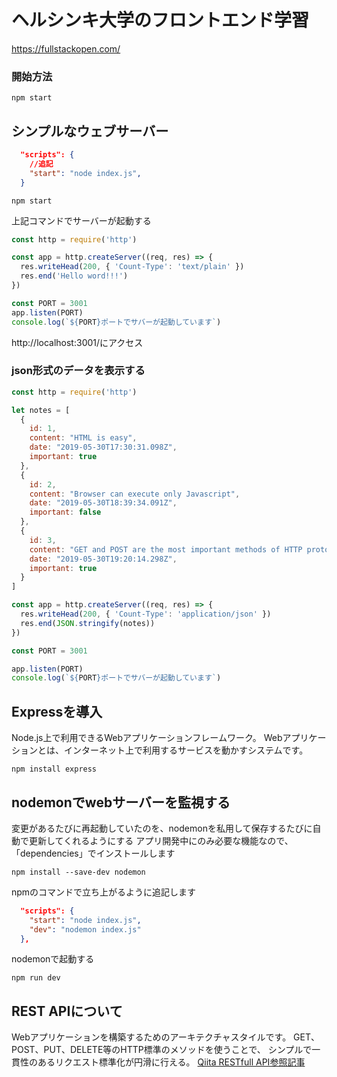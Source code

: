 # ヘルシンキ大学のフロントエンド学習
https://fullstackopen.com/

### 開始方法
```
npm start
```


## シンプルなウェブサーバー


```javascript:package.json
  "scripts": {
    //追記
    "start": "node index.js",
  }
```

```
npm start
```
上記コマンドでサーバーが起動する

```javascript:index.js
const http = require('http')

const app = http.createServer((req, res) => {
  res.writeHead(200, { 'Count-Type': 'text/plain' })
  res.end('Hello word!!!')
})

const PORT = 3001
app.listen(PORT)
console.log(`${PORT}ポートでサバーが起動しています`)

```

http://localhost:3001/にアクセス


### json形式のデータを表示する

```javascript:index.js
const http = require('http')

let notes = [
  {
    id: 1,
    content: "HTML is easy",
    date: "2019-05-30T17:30:31.098Z",
    important: true
  },
  {
    id: 2,
    content: "Browser can execute only Javascript",
    date: "2019-05-30T18:39:34.091Z",
    important: false
  },
  {
    id: 3,
    content: "GET and POST are the most important methods of HTTP protocol",
    date: "2019-05-30T19:20:14.298Z",
    important: true
  }
]

const app = http.createServer((req, res) => {
  res.writeHead(200, { 'Count-Type': 'application/json' })
  res.end(JSON.stringify(notes))
})

const PORT = 3001

app.listen(PORT)
console.log(`${PORT}ポートでサバーが起動しています`)

```
## Expressを導入
Node.js上で利用できるWebアプリケーションフレームワーク。
Webアプリケーションとは、インターネット上で利用するサービスを動かすシステムです。

```
npm install express
```

## nodemonでwebサーバーを監視する
変更があるたびに再起動していたのを、nodemonを私用して保存するたびに自動で更新してくれるようにする
アプリ開発中にのみ必要な機能なので、「dependencies」でインストールします
```
npm install --save-dev nodemon
```

npmのコマンドで立ち上がるように追記します
```javascript:package.json
  "scripts": {
    "start": "node index.js",
    "dev": "nodemon index.js"
  },
```
nodemonで起動する
```
npm run dev
```

## REST APIについて
Webアプリケーションを構築するためのアーキテクチャスタイルです。
GET、POST、PUT、DELETE等のHTTP標準のメソッドを使うことで、
シンプルで一貫性のあるリクエスト標準化が円滑に行える。
[Qiita RESTfull API参照記事](https://qiita.com/NagaokaKenichi/items/0647c30ef596cedf4bf2)

